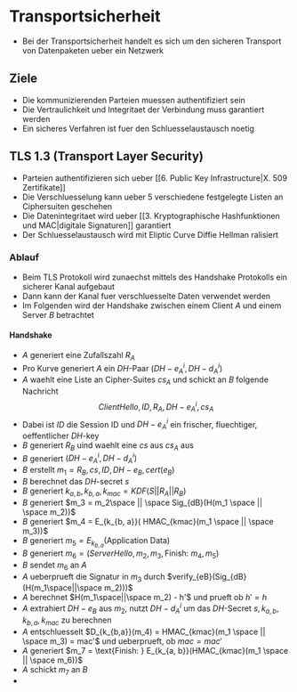 # Transportsicherheit
- Bei der Transportsicherheit handelt es sich um den sicheren Transport von Datenpaketen ueber ein Netzwerk
## Ziele
- Die kommunizierenden Parteien muessen authentifiziert sein
- Die Vertraulichkeit und Integritaet der Verbindung muss garantiert werden
- Ein sicheres Verfahren ist fuer den Schluesselaustausch noetig
## TLS 1.3 (Transport Layer Security)
- Parteien authentifizieren sich ueber [[6. Public Key Infrastructure|X. 509 Zertifikate]]
- Die Verschluesselung kann ueber 5 verschiedene festgelegte Listen an Ciphersuiten geschehen
- Die Datenintegritaet wird ueber [[3. Kryptographische Hashfunktionen und MAC|digitale Signaturen]] garantiert
- Der Schluesselaustausch wird mit Eliptic Curve Diffie Hellman ralisiert
### Ablauf
- Beim TLS Protokoll wird zunaechst mittels des Handshake Protokolls ein sicherer Kanal aufgebaut
- Dann kann der Kanal fuer verschluesselte Daten verwendet werden
- Im Folgenden wird der Handshake zwischen einem Client $A$ und einem Server $B$ betrachtet
#### Handshake
- $A$ generiert eine Zufallszahl $R_A$
- Pro Kurve generiert $A$ ein $DH$-Paar $(DH-e^i_A, DH-d^i_A)$
- $A$ waehlt eine Liste an Cipher-Suites $cs_A$ und schickt an $B$ folgende Nachricht
$$ClientHello, ID, R_A, DH-e^i_A, cs_A$$
- Dabei ist $ID$ die Session ID und $DH-e^i_A$ ein frischer, fluechtiger, oeffentlicher $DH$-key
- $B$ generiert $R_B$ uind waehlt eine $cs$ aus $cs_A$ aus
- $B$ generiert $(DH-e^i_A, DH-d^i_A)$
- $B$ erstellt $m_1 = R_B, cs, ID, DH-e_B, cert(e_B)$ 
- $B$ berechnet das $DH$-secret $s$ 
- $B$ generiert $k_{a, b}, k_{b,a}, k_{mac} = KDF(S||R_A||R_B)$
- $B$ generiert $m_3 = m_2\space || \space Sig_{dB}(H(m_1 \space || \space m_2))$ 
- $B$ generiert $m_4 = E_{k_{b, a}}( HMAC_{kmac}(m_1 \space || \space m_3))$
- $B$ generiert $m_5 = E_{k_{b, a}}(\text{Application Data})$ 
- $B$ generiert $m_6 = (ServerHello, m_2, m_3, \text{Finish: }m_4, m_5)$ 
- $B$ sendet $m_6$ an $A$
- $A$ ueberprueft die Signatur in $m_3$ durch $verify_{eB}(Sig_{dB}(H(m_1\space||\space m_2)))$ 
- $A$ berechnet $H(m_1\space||\space m_2) - h'$ und prueft ob $h' = h$
- $A$ extrahiert $DH-e_B$ aus $m_2$, nutzt $DH-d^i_A$ um das $DH$-Secret $s, k_{a,b}, k_{b,a}, k_{mac}$ zu berechnen
- $A$ entschluesselt $D_{k_{b,a}}(m_4) = HMAC_{kmac}(m_1 \space || \space m_3) = mac'$ und ueberprueft, ob $mac = mac'$
- $A$ generiert $m_7 = \text{Finish: } E_{k_{a, b}}(HMAC_{kmac}(m_1 \space || \space m_6))$
- $A$ schickt $m_7$ an $B$
-  